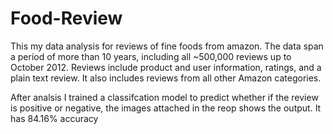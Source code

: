 # Food-Review
This my data analysis for reviews of fine foods from amazon. 
The data span a period of more than 10 years, including all ~500,000 reviews up to October 2012. Reviews include product and user information, ratings, and a plain text review. It also includes reviews from all other Amazon categories.

After analsis I trained a classifcation model to predict whether if the review is positive or negative, the images attached in the reop shows the output. It has 84.16% accuracy 
